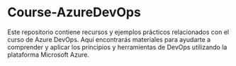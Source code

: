# Course-AzureDevOps

Este repositorio contiene recursos y ejemplos prácticos relacionados con el curso de Azure DevOps. Aquí encontrarás materiales para ayudarte a comprender y aplicar los principios y herramientas de DevOps utilizando la plataforma Microsoft Azure.

